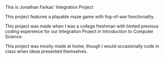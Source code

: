This is Jonathan Farkas' Integration Project

This project features a playable maze game with fog-of-war functionality.

This project was made when I was a college freshman with limited previous coding experience for our Integration Project in Introduction to Computer Science.

This project was mostly made at home, though I would occasionally code in class when ideas presented themselves.